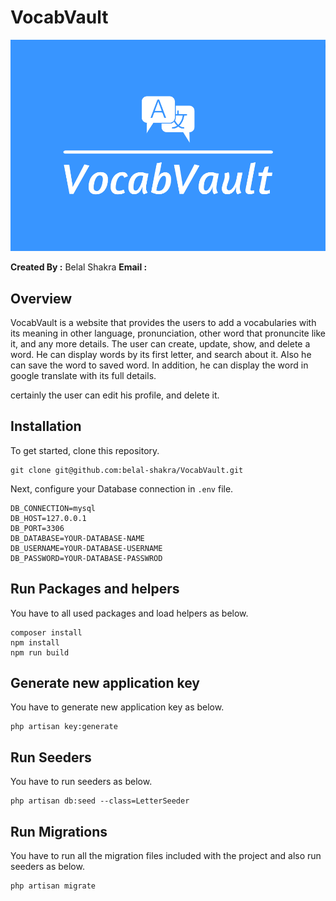 # VocabVault

<img src="public/assets/img/VocabVault-poster.png">


**Created By :** Belal Shakra
**Email :**


## Overview

VocabVault is a website that provides the users to add a vocabularies with its meaning in other language, pronunciation, other word that pronuncite like it, and any more details. 
The user can create, update, show, and delete a word. He can display words by its first letter, and search about it.
Also he can save the word to saved word. In addition, he can display the word in google translate with its full details.

certainly the user can edit his profile, and delete it.



## Installation

To get started, clone this repository.

```
git clone git@github.com:belal-shakra/VocabVault.git
```

Next, configure your Database connection in `.env` file.

```
DB_CONNECTION=mysql
DB_HOST=127.0.0.1
DB_PORT=3306
DB_DATABASE=YOUR-DATABASE-NAME
DB_USERNAME=YOUR-DATABASE-USERNAME
DB_PASSWORD=YOUR-DATABASE-PASSWROD
```

## Run Packages and helpers

You have to all used packages and load helpers as below.

```
composer install
npm install
npm run build
```

## Generate new application key

You have to generate new application key as below.

```
php artisan key:generate
```

## Run Seeders

You have to run seeders as below.

```
php artisan db:seed --class=LetterSeeder
```

## Run Migrations

You have to run all the migration files included with the project and also run seeders as below.

```
php artisan migrate
```
